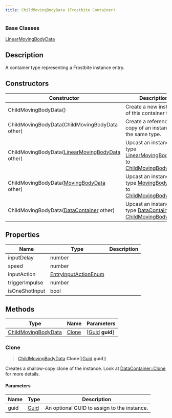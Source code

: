 ```yaml
---
title: ChildMovingBodyData (Frostbite Container)
---
```

### Base Classes

[LinearMovingBodyData](LinearMovingBodyData)

## Description

A container type representing a Frostbite instance entry.

## Constructors

| Constructor                                                                    | Description                                                                                                                   |
| ------------------------------------------------------------------------------ | ----------------------------------------------------------------------------------------------------------------------------- |
| ChildMovingBodyData()                                                          | Create a new instance of this container type.                                                                                 |
| ChildMovingBodyData(ChildMovingBodyData other)                                 | Create a reference copy of an instance of the same type.                                                                      |
| ChildMovingBodyData([LinearMovingBodyData](LinearMovingBodyData) other)        | Upcast an instance of type [LinearMovingBodyData](LinearMovingBodyData) to [ChildMovingBodyData](ChildMovingBodyData).        |
| ChildMovingBodyData([MovingBodyData](MovingBodyData) other)                    | Upcast an instance of type [MovingBodyData](MovingBodyData) to [ChildMovingBodyData](ChildMovingBodyData).                    |
| ChildMovingBodyData([DataContainer](/vext/ref/cls/shr/datacontainer) other) | Upcast an instance of type [DataContainer](/vext/ref/cls/shr/datacontainer) to [ChildMovingBodyData](ChildMovingBodyData). |

## Properties

| Name           | Type                                         | Description |
| -------------- | -------------------------------------------- | ----------- |
| inputDelay     | number                                       |             |
| speed          | number                                       |             |
| inputAction    | [EntryInputActionEnum](EntryInputActionEnum) |             |
| triggerImpulse | number                                       |             |
| isOneShotInput | bool                                         |             |

## Methods

| Type                                       | Name            | Parameters                                     |
| ------------------------------------------ | --------------- | ---------------------------------------------- |
| [ChildMovingBodyData](ChildMovingBodyData) | [Clone](#clone) | \[[Guid](/vext/ref/cls/shr/guid) **guid**\] |

### Clone

> [ChildMovingBodyData](ChildMovingBodyData) **Clone**(\[[Guid](/vext/ref/cls/shr/guid) **guid**\])

Creates a shallow-copy clone of the instance. Look at [DataContainer::Clone](/vext/ref/cls/shr/datacontainer#clone) for more details.

#### Parameters

| Name | Type         | Description                                 |
| ---- | ------------ | ------------------------------------------- |
| guid | [Guid](Guid) | An optional GUID to assign to the instance. |
